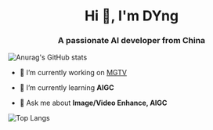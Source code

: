 <h1 align="center">Hi 👋, I'm DYng</h1>
<h3 align="center">A passionate AI developer from China</h3>

![Anurag's GitHub stats](https://github-readme-stats.vercel.app/api?username=zdyshine&show_icons=true&theme=ambient_gradient)


- 🔭 I’m currently working on [MGTV](https://www.mgtv.com/)

- 🌱 I’m currently learning **AIGC**

- 💬 Ask me about **Image/Video Enhance, AIGC**

![Top Langs](https://github-readme-stats.vercel.app/api/top-langs/?username=zdyshine)
